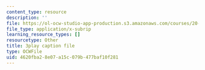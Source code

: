 ```yaml
---
content_type: resource
description: ''
file: https://ol-ocw-studio-app-production.s3.amazonaws.com/courses/20-219-becoming-the-next-bill-nye-writing-and-hosting-the-educational-show-january-iap-2015/4620fba28e07a15c079b477baf10f281_VQi6t2NfWig.srt
file_type: application/x-subrip
learning_resource_types: []
resourcetype: Other
title: 3play caption file
type: OCWFile
uid: 4620fba2-8e07-a15c-079b-477baf10f281
---
```

